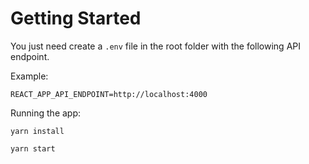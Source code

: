 # Getting Started

You just need create a `.env` file in the root folder with the following API endpoint.

Example:
```
REACT_APP_API_ENDPOINT=http://localhost:4000
```

Running the app:
```
yarn install

yarn start
```